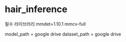 # hair_inference

필수 라이브러리
mmdet=1.10.1
mmcv-full

model_path = google drive
dataset_path = google drive
